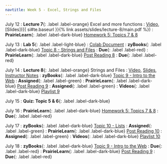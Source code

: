 ```yaml
---
navtitle: Week 5 - Excel, Strings and Files
---
```


July 12
: **Lecture 7**{: .label .label-orange} Excel and more functions
  : [Video](https://mediaspace.illinois.edu/media/t/1_lkuy40xx), [Slides]({{ si#te.baseurl }}{% link assets/slides/lecture-8/main.pdf %}) 
: **PrairieLearn**{: .label .label-dark-blue}  [Homework 5: Topics 7 & 8](#)

July 13
: **Lab 5**{: .label .label-light-blue}[](#)
  : [Colab Document](https://drive.google.com/file/d/17Cd31IXZPw_cwy99PX3_vjcBQW_zLwGF/view?usp=sharing)
: **zyBooks**{: .label .label-dark-blue} [Topic 8 - Strings and Files](#)
  : **Due**{: .label .label-red} 
: **PrairieLearn**{: .label .label-dark-blue} [Post Reading 8](#)
  : **Due**{: .label .label-red} 

July 14
: **Lecture 8**{: .label .label-orange} Strings and Files
  : [Video](#), [Slides](#), [Instructor Notes](#)
: **zyBooks**{: .label .label-dark-blue} [Topic 9 - Intro to the Web](#)
  : **Assigned**{: .label .label-green} 
: **PrairieLearn**{: .label .label-dark-blue}  [Post Reading 9](#)
  : **Assigned**{: .label .label-green} 
: **Videos**{: .label .label-dark-blue} [Playlist 9](https://mediaspace.illinois.edu/playlist/dedicated/214548063/1_zlpel1ct/)

July 15
: **Quiz: Topic 5 & 6**{: .label .label-dark-blue}  

July 16
: **PrairieLearn**{: .label .label-dark-blue}  [Homework 5: Topics 7 & 8](#)
  : **Due**{: .label .label-red} 

July 17
: **zyBooks**{: .label .label-dark-blue} [Topic 10 - Lists](#)
  : **Assigned**{: .label .label-green} 
: **PrairieLearn**{: .label .label-dark-blue}  [Post Reading 10](#)
  : **Assigned**{: .label .label-green} 
: **Videos**{: .label .label-dark-blue} [Playlist 10](https://mediaspace.illinois.edu/playlist/dedicated/214548063/1_mu21oxkj/)

July 18
: **zyBooks**{: .label .label-dark-blue} [Topic 9 - Intro to the Web](#)
  : **Due**{: .label .label-red} 
: **PrairieLearn**{: .label .label-dark-blue}  [Post Reading 9](#)
  : **Due**{: .label .label-red} 
